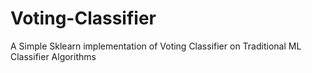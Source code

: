 # Voting-Classifier
A Simple Sklearn implementation of Voting Classifier on Traditional ML Classifier Algorithms
